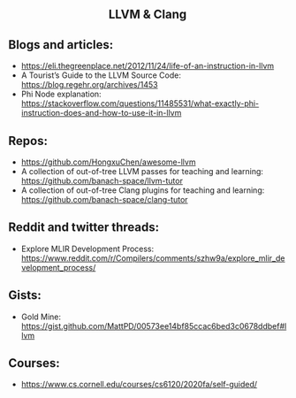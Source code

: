 <h2 align = "center">LLVM & Clang</h2>

## Blogs and articles:

- https://eli.thegreenplace.net/2012/11/24/life-of-an-instruction-in-llvm
- A Tourist’s Guide to the LLVM Source Code: https://blog.regehr.org/archives/1453
- Phi Node explanation: https://stackoverflow.com/questions/11485531/what-exactly-phi-instruction-does-and-how-to-use-it-in-llvm

## Repos:

- https://github.com/HongxuChen/awesome-llvm
- A collection of out-of-tree LLVM passes for teaching and learning: https://github.com/banach-space/llvm-tutor
- A collection of out-of-tree Clang plugins for teaching and learning: https://github.com/banach-space/clang-tutor

## Reddit and twitter threads:

- Explore MLIR Development Process: https://www.reddit.com/r/Compilers/comments/szhw9a/explore_mlir_development_process/

## Gists:

- Gold Mine: https://gist.github.com/MattPD/00573ee14bf85ccac6bed3c0678ddbef#llvm

## Courses:

- https://www.cs.cornell.edu/courses/cs6120/2020fa/self-guided/
